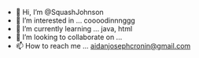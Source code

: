 - 👋 Hi, I’m @SquashJohnson
- 👀 I’m interested in ... coooodinnnggg
- 🌱 I’m currently learning ... java, html
- 💞️ I’m looking to collaborate on ... 
- 📫 How to reach me ... aidanjosephcronin@gmail.com

<!---
SquashJohnson/SquashJohnson is a ✨ special ✨ repository because its `README.md` (this file) appears on your GitHub profile.
You can click the Preview link to take a look at your changes.
--->
